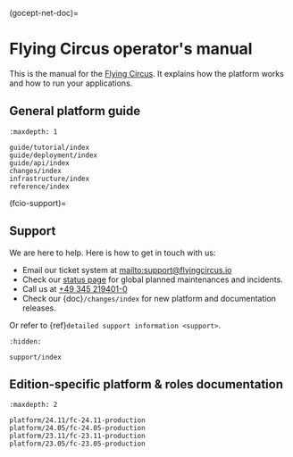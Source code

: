 (gocept-net-doc)=


# Flying Circus operator's manual

This is the manual for the [Flying Circus](http://flyingcircus.io). It
explains how the platform works and how to run your applications.

## General platform guide

```{toctree}
:maxdepth: 1

guide/tutorial/index
guide/deployment/index
guide/api/index
changes/index
infrastructure/index
reference/index
```

(fcio-support)=
## Support

We are here to help. Here is how to get in touch with us:

- Email our ticket system at <mailto:support@flyingcircus.io>
- Check our [status page](http://status.flyingcircus.io/) for global planned maintenances and incidents.
- Call us at [+49 345 219401-0](tel:+493452194010)
- Check our {doc}`/changes/index` for new platform and documentation releases.

Or refer to {ref}`detailed support information <support>`.

```{toctree}
:hidden:

support/index
```

## Edition-specific platform & roles documentation

```{toctree}
:maxdepth: 2

platform/24.11/fc-24.11-production
platform/24.05/fc-24.05-production
platform/23.11/fc-23.11-production
platform/23.05/fc-23.05-production
```

